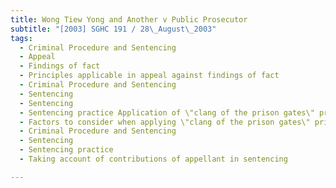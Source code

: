 ```yaml
---
title: Wong Tiew Yong and Another v Public Prosecutor 
subtitle: "[2003] SGHC 191 / 28\_August\_2003"
tags:
  - Criminal Procedure and Sentencing
  - Appeal
  - Findings of fact
  - Principles applicable in appeal against findings of fact
  - Criminal Procedure and Sentencing
  - Sentencing
  - Sentencing
  - Sentencing practice Application of \"clang of the prison gates\" principle
  - Factors to consider when applying \"clang of the prison gates\" principle
  - Criminal Procedure and Sentencing
  - Sentencing
  - Sentencing practice
  - Taking account of contributions of appellant in sentencing

---
```


